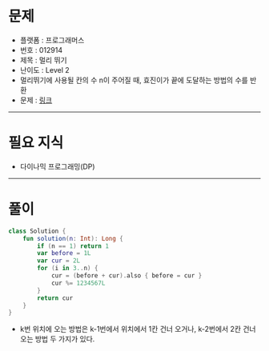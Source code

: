 # 문제
- 플랫폼 : 프로그래머스
- 번호 : 012914
- 제목 : 멀리 뛰기
- 난이도 : Level 2
- 멀리뛰기에 사용될 칸의 수 n이 주어질 때, 효진이가 끝에 도달하는 방법의 수를 반환
- 문제 : <a href="https://school.programmers.co.kr/learn/courses/30/lessons/12914" target="_blank">링크</a>

---

# 필요 지식
- 다이나믹 프로그래밍(DP)

---

# 풀이
```kotlin
class Solution {
    fun solution(n: Int): Long {
        if (n == 1) return 1
        var before = 1L
        var cur = 2L
        for (i in 3..n) {
            cur = (before + cur).also { before = cur }
            cur %= 1234567L
        }
        return cur
    }
}
```
- k번 위치에 오는 방법은 k-1번에서 위치에서 1칸 건너 오거나, k-2번에서 2칸 건너오는 방법 두 가지가 있다.
